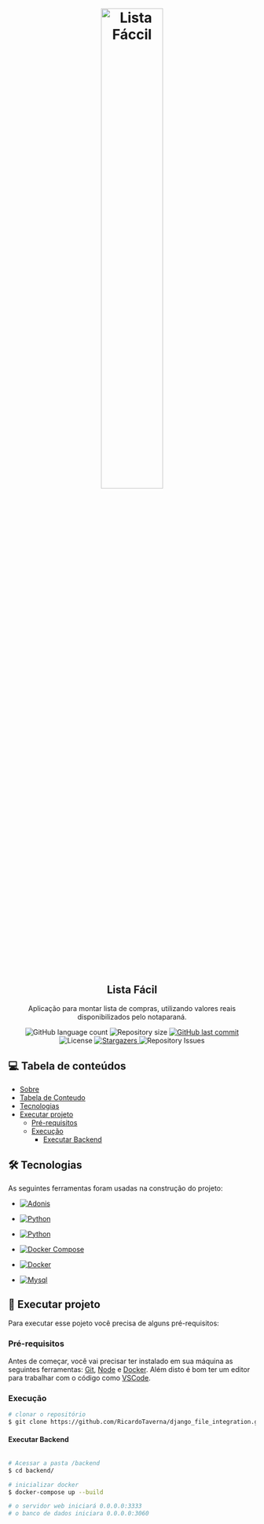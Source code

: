 <h1 align="center">
    <img alt="Lista Fáccil" title="Lista Fáccil" src="images\ListaFácil_removebg.png" width="50%"/>
    
</h1>
<h2 align="center">Lista Fácil</h2>

<p align="center">Aplicação para montar lista de compras, utilizando valores reais disponibilizados pelo notaparaná.</p>

<p align="center">
  <img alt="GitHub language count" src="https://img.shields.io/github/languages/count/RicardoTaverna/listafacil?color=%2349C7AB&style=for-the-badge">

  <img alt="Repository size" src="https://img.shields.io/github/repo-size/RicardoTaverna/listafacil?style=for-the-badge">
  
  <a href="https://github.com/RicardoTaverna/listafacil/commits/main">
    <img alt="GitHub last commit" src="https://img.shields.io/github/last-commit/RicardoTaverna/listafacil?color=%2349C7AB&style=for-the-badge">
  </a>

  <img alt="License" src="https://img.shields.io/badge/license-MIT-brightgreen?color=%2349C7AB&style=for-the-badge">
   <a href="https://github.com/RicardoTaverna/listafacil/stargazers">
    <img alt="Stargazers" src="https://img.shields.io/github/stars/RicardoTaverna/listafacil?style=for-the-badge">
  </a>

  <img alt="Repository Issues" src="https://img.shields.io/github/issues/RicardoTaverna/listafacil?color=%2349C7AB&style=for-the-badge">
</p>


## 💻 Tabela de conteúdos


* [Sobre](#Sobre)
* [Tabela de Conteudo](#tabela-de-conteudo)
* [Tecnologias](#tecnologias)
* [Executar projeto](#executar-projeto)
    * [Pré-requisitos](#pré-requisitos)
    * [Execução](#execução)
        * [Executar Backend](#Executar-Backend)


## 🛠 Tecnologias

As seguintes ferramentas foram usadas na construção do projeto:

- <a href="https://www.djangoproject.com">
    <img alt="Adonis" src="https://img.shields.io/badge/AdonisJS-v4.1-49C7AB?style=for-the-badge">
</a>

- <a href="https://nodejs.org/">
    <img alt="Python" src="https://img.shields.io/badge/Node-v14.16-49C7AB?style=for-the-badge">
</a>

- <a href="https://www.npmjs.com">
    <img alt="Python" src="https://img.shields.io/badge/Npm-v6.14-49C7AB?style=for-the-badge">
</a>

- <a href="https://www.docker.com">
    <img alt="Docker Compose" src="https://img.shields.io/badge/Docker_Compose-v1.28.5-49C7AB?style=for-the-badge">
</a>

- <a href="https://www.docker.com">
    <img alt="Docker" src="https://img.shields.io/badge/Docker-v20.10-49C7AB?style=for-the-badge">
</a>

- <a href="https://www.mysql.com">
    <img alt="Mysql" src="https://img.shields.io/badge/MySQL-v8.0.21-49C7AB?style=for-the-badge">
</a>


## 🚀 Executar projeto

Para executar esse pojeto você precisa de alguns pré-requisitos:

### Pré-requisitos
Antes de começar, você vai precisar ter instalado em sua máquina as seguintes ferramentas:
[Git](https://git-scm.com), [Node](https://nodejs.org/) e [Docker](https://www.docker.com). 
Além disto é bom ter um editor para trabalhar com o código como [VSCode](https://code.visualstudio.com/).

### Execução
```bash
# clonar o repositório 
$ git clone https://github.com/RicardoTaverna/django_file_integration.git
```
#### Executar Backend
```bash

# Acessar a pasta /backend
$ cd backend/

# inicializar docker
$ docker-compose up --build

# o servidor web iniciará 0.0.0.0:3333
# o banco de dados iniciara 0.0.0.0:3060
```